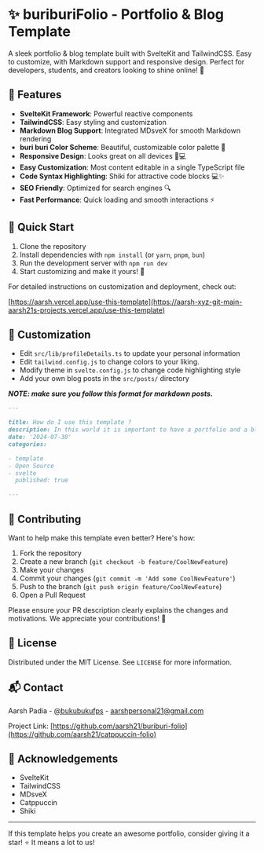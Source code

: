 # ✨ buriburiFolio - Portfolio & Blog Template

A sleek portfolio & blog template built with SvelteKit and TailwindCSS. Easy to customize, with Markdown support and responsive design. Perfect for developers, students, and creators looking to shine online! 🌟

## 🚀 Features

- **SvelteKit Framework**: Powerful reactive components
- **TailwindCSS**: Easy styling and customization
- **Markdown Blog Support**: Integrated MDsveX for smooth Markdown rendering
- **buri buri Color Scheme**: Beautiful, customizable color palette 🎨
- **Responsive Design**: Looks great on all devices 📱💻
- **Easy Customization**: Most content editable in a single TypeScript file
- **Code Syntax Highlighting**: Shiki for attractive code blocks 💻✨
- **SEO Friendly**: Optimized for search engines 🔍
- **Fast Performance**: Quick loading and smooth interactions ⚡

## 🏁 Quick Start

1. Clone the repository
2. Install dependencies with `npm install` (or `yarn`, `pnpm`, `bun`)
3. Run the development server with `npm run dev`
4. Start customizing and make it yours! 🎉

For detailed instructions on customization and deployment, check out:

[https://aarsh.vercel.app/use-this-template](https://aarsh-xyz-git-main-aarsh21s-projects.vercel.app/use-this-template)

## 🎨 Customization

- Edit `src/lib/profileDetails.ts` to update your personal information
- Edit `tailwind.config.js` to change colors to your liking.
- Modify theme in `svelte.config.js` to change code highlighting style
- Add your own blog posts in the `src/posts/` directory

**_NOTE: make sure you follow this format for markdown posts._**

```markdown
---

title: How do I use this template ?
description: In this world it is important to have a portfolio and a blog whether you're student , working employee or retired superhuman.
date: '2024-07-30'
categories:

- template
- Open Source
- svelte
  published: true

---
```

## 🤝 Contributing

Want to help make this template even better? Here's how:

1. Fork the repository
2. Create a new branch (`git checkout -b feature/CoolNewFeature`)
3. Make your changes
4. Commit your changes (`git commit -m 'Add some CoolNewFeature'`)
5. Push to the branch (`git push origin feature/CoolNewFeature`)
6. Open a Pull Request

Please ensure your PR description clearly explains the changes and motivations. We appreciate your contributions! 🙌

## 📜 License

Distributed under the MIT License. See `LICENSE` for more information.

## 📬 Contact

Aarsh Padia - [@bukubukufps](https://twitter.com/bukubukufps) - <aarshpersonal21@gmail.com>

Project Link: [https://github.com/aarsh21/buriburi-folio](https://github.com/aarsh21/catppuccin-folio)

## 🙏 Acknowledgements

- SvelteKit
- TailwindCSS
- MDsveX
- Catppuccin
- Shiki

---

If this template helps you create an awesome portfolio, consider giving it a star! ⭐ It means a lot to us!
